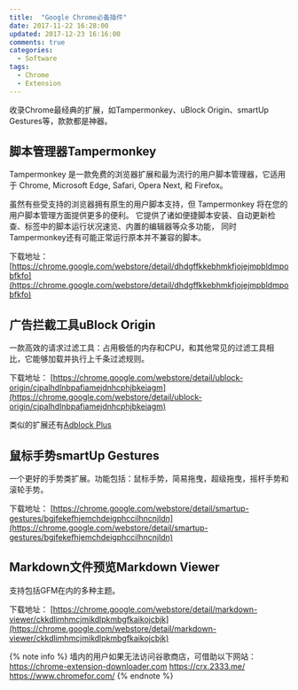 ```yaml
---
title:  "Google Chrome必备插件"
date: 2017-11-22 16:28:00
updated: 2017-12-23 16:16:00
comments: true
categories: 
  - Software
tags:
  - Chrome
  - Extension
---
```


收录Chrome最经典的扩展，如Tampermonkey、uBlock Origin、smartUp Gestures等，款款都是神器。

<!--more-->

## 脚本管理器Tampermonkey

Tampermonkey 是一款免费的浏览器扩展和最为流行的用户脚本管理器，它适用于 Chrome, Microsoft Edge, Safari, Opera Next, 和 Firefox。 

虽然有些受支持的浏览器拥有原生的用户脚本支持，但 Tampermonkey 将在您的用户脚本管理方面提供更多的便利。 它提供了诸如便捷脚本安装、自动更新检查、标签中的脚本运行状况速览、内置的编辑器等众多功能， 同时Tampermonkey还有可能正常运行原本并不兼容的脚本。 

下载地址：
[https://chrome.google.com/webstore/detail/dhdgffkkebhmkfjojejmpbldmpobfkfo](https://chrome.google.com/webstore/detail/dhdgffkkebhmkfjojejmpbldmpobfkfo)

## 广告拦截工具uBlock Origin

一款高效的请求过滤工具：占用极低的内存和CPU，和其他常见的过滤工具相比，它能够加载并执行上千条过滤规则。

下载地址：
[https://chrome.google.com/webstore/detail/ublock-origin/cjpalhdlnbpafiamejdnhcphjbkeiagm](https://chrome.google.com/webstore/detail/ublock-origin/cjpalhdlnbpafiamejdnhcphjbkeiagm)

类似的扩展还有[Adblock Plus](https://chrome.google.com/webstore/detail/adblock-plus/cfhdojbkjhnklbpkdaibdccddilifddb)

## 鼠标手势smartUp Gestures

一个更好的手势类扩展。功能包括：鼠标手势，简易拖曳，超级拖曳，摇杆手势和滚轮手势。

下载地址：
[https://chrome.google.com/webstore/detail/smartup-gestures/bgjfekefhjemchdeigphccilhncnjldn](https://chrome.google.com/webstore/detail/smartup-gestures/bgjfekefhjemchdeigphccilhncnjldn)

## Markdown文件预览Markdown Viewer

支持包括GFM在内的多种主题。

下载地址：
[https://chrome.google.com/webstore/detail/markdown-viewer/ckkdlimhmcjmikdlpkmbgfkaikojcbjk](https://chrome.google.com/webstore/detail/markdown-viewer/ckkdlimhmcjmikdlpkmbgfkaikojcbjk)

{% note info %}
墙内的用户如果无法访问谷歌商店，可借助以下网站：
https://chrome-extension-downloader.com
https://crx.2333.me/
https://www.chromefor.com/
{% endnote %}
